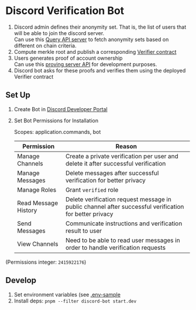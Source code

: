 # Discord Verification Bot

1. Discord admin defines their anonymity set. That is, the list of users that will be able to join the discord server.\
   Can use this [Query API server](https://query.anonklub.xyz/) to fetch anonymity sets based on different on chain
   criteria.
2. Compute merkle root and publish a
   corresponding [Verifier contract](../contracts/src/Verifier.sol)
3. Users generates proof of account ownership\
   Can use this [proving server API](http://anonklub.xyz:3000/) for development purposes.
4. Discord bot asks for these proofs and verifies them using the deployed Verifier contract

## Set Up

1. Create Bot in [Discord Developer Portal](https://discord.com/developers/applications)
2. Set Bot Permissions for Installation

   Scopes: application.commands, bot

   | Permission           | Reason                                                                                                 |
   | -------------------- | ------------------------------------------------------------------------------------------------------ |
   | Manage Channels      | Create a private verification per user and delete it after successful verification                     |
   | Manage Messages      | Delete messages after successful verification for better privacy                                       |
   | Manage Roles         | Grant `verified` role                                                                                  |
   | Read Message History | Delete verification request message in public channel after successful verification for better privacy |
   | Send Messages        | Communicate instructions and verification result to user                                               |
   | View Channels        | Need to be able to read user messages in order to handle verification requests                         |

(Permissions integer: `2415922176`)

## Develop

1. Set environment variables (see [.env-sample](../.env-example)
2. Install deps: `pnpm --filter discord-bot start.dev`
